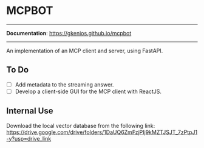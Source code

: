 # MCPBOT
---

**Documentation**: <a href="https://gkenios.github.io/mcpbot" target="_blank">https://gkenios.github.io/mcpbot</a>

---

An implementation of an MCP client and server, using FastAPI.

## To Do
- [ ] Add metadata to the streaming answer.
- [ ] Develop a client-side GUI for the MCP client with ReactJS.

## Internal Use
Download the local vector database from the following link:
https://drive.google.com/drive/folders/1DaUQ6ZmFzjPIj9kMZTJSJT_7zPtpJ1-y?usp=drive_link
